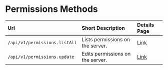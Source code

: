 # Permissions Methods

| Url | Short Description | Details Page |
| :--- | :--- | :--- |
| `/api/v1/permissions.listAll` | Lists permissions on the server. | [Link](https://github.com/lupael/docs/tree/20e1a05a65d88514de87b2717d244fbcaf72dc51/developer-guides/rest-api/permissions/list-all/README.md) |
| `/api/v1/permissions.update` | Edits permissions on the server. | [Link](update.md) |

